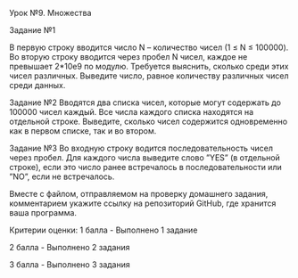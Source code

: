 Урок №9. Множества

Задание №1

В первую строку вводится число N – количество чисел (1 ≤ N ≤ 100000). Во вторую строку вводится через пробел N чисел, каждое не превышает 2*10e9 по модулю. Требуется выяснить, сколько среди этих чисел различных. Выведите число, равное количеству различных чисел среди данных.

Задание №2
Вводятся два списка чисел, которые могут содержать до 100000 чисел каждый. Все числа каждого списка находятся на отдельной строке. Выведите, сколько чисел содержится одновременно как в первом списке, так и во втором.

Задание №3
Во входную строку водится последовательность чисел через пробел. Для каждого числа выведите слово ”YES” (в отдельной строке), если это число ранее встречалось в последовательности или ”NO”, если не встречалось.


Вместе с файлом, отправляемом на проверку домашнего задания, комментарием укажите ссылку на репозиторий GitHub, где хранится ваша программа.

Критерии оценки:
1 балла - Выполнено 1 задание

2 балла - Выполнено 2 задания

3 балла - Выполнено 3 задания
